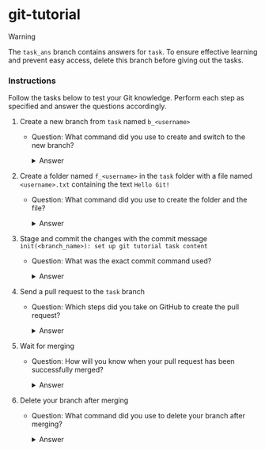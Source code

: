 # git-tutorial

> [!WARNING]  
> The `task_ans` branch contains answers for `task`. To ensure effective learning and prevent easy access, delete this branch before giving out the tasks.


### Instructions
Follow the tasks below to test your Git knowledge. Perform each step as specified and answer the questions accordingly.

1. Create a new branch from `task` named `b_<username>`

   - Question: What command did you use to create and switch to the new branch?

     <details>
     <summary>Answer</summary>

     ```sh
     git checkout task
     git checkout -b b_<username>
     # or
     git checkout -b b_<username> task
     ```
     </details>

2. Create a folder named `f_<username>` in the `task` folder with a file named `<username>.txt` containing the text `Hello Git!`

   - Question: What command did you use to create the folder and the file?

     <details>
     <summary>Answer</summary>

     ```sh
     mkdir task/f_<username>
     echo "Hello Git!" > task/f_<username>/<username>.txt
     ```
     </details>

3. Stage and commit the changes with the commit message `init(<branch_name>): set up git tutorial task content`

   - Question: What was the exact commit command used?

     <details>
     <summary>Answer</summary>

     ```sh
     git add .
     git commit -m "init(b_<username>): set up git tutorial task content"
     ```
     </details>

4. Send a pull request to the `task` branch

   - Question: Which steps did you take on GitHub to create the pull request?

     <details>
     <summary>Answer</summary>

     1. Push your branch to the remote repository

        ```sh
        git push -u origin b_<username>
        ```

     2. Go to your repository on GitHub
     3. Click on `Compare & pull request`
     4. Ensure the base branch is `task` and the compare branch is `b_<username>`
     5. Add a title and description for the pull request, then click `Create pull request`
     </details>

5. Wait for merging

   - Question: How will you know when your pull request has been successfully merged?

     <details>
     <summary>Answer</summary>

     - You will see a message indicating that the pull request has been merged on GitHub, and the branch will be marked as merged
     - You may also receive a notification via email or GitHub notifications if enabled
     </details>

6. Delete your branch after merging

   - Question: What command did you use to delete your branch after merging?

     <details>
     <summary>Answer</summary>

     ```sh
     # delete the branch locally
     git branch -d b_<username>

     # delete the branch from the remote repository
     git push origin -d b_<username>
     ```
     </details>